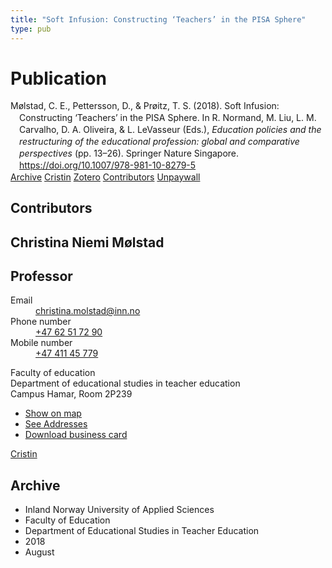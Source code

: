 ```yaml
---
title: "Soft Infusion: Constructing ‘Teachers’ in the PISA Sphere"
type: pub
---
```

<h1>Publication</h1>
<article id="csl-bib-container-WILP4NWR" class="csl-bib-container">
  <div class="csl-bib-body" style="line-height: 1.35; padding-left: 1em; text-indent:-1em;">
  <div class="csl-entry">M&#xF8;lstad, C. E., Pettersson, D., &amp; Pr&#xF8;itz, T. S. (2018). Soft Infusion: Constructing &#x2018;Teachers&#x2019; in the PISA Sphere. In R. Normand, M. Liu, L. M. Carvalho, D. A. Oliveira, &amp; L. LeVasseur (Eds.), <i>Education policies and the restructuring of the educational profession: global and comparative perspectives</i> (pp. 13&#x2013;26). Springer Nature Singapore. <a href="https://doi.org/10.1007/978-981-10-8279-5">https://doi.org/10.1007/978-981-10-8279-5</a></div>
</div>
  <div class="csl-bib-buttons">
    <a href="#taxonomy-article-WILP4NWR" class="csl-bib-button">Archive</a>
    <a href="https://app.cristin.no/results/show.jsf?id=1603836" alt="Cristin URL" class="csl-bib-button">Cristin</a>
    <a href="http://zotero.org/groups/5022929/items/WILP4NWR" alt="Zotero URL" class="csl-bib-button">Zotero</a>
    <a href="#contributors-article-WILP4NWR" class="csl-bib-button">Contributors</a>
    <a href="https://link.springer.com/content/pdf/bfm:978-981-10-8279-5/1?pdf=chapter%20toc" class="csl-bib-button">Unpaywall</a>
  </div>
  <div id="csl-bib-meta-container-WILP4NWR"></div>
</article>
<div id="csl-bib-meta-WILP4NWR" class="csl-bib-meta">
  <article id="contributors-article-WILP4NWR" class="contributors-article">
    <h1>Contributors</h1>
    <div class="personas">
<div class="vrtx-hinn-person-card">
<div class="photo">
<i class="lar la-user-circle missing-person"></i>
</div>
<div class="info">
<hgroup><h1>Christina Niemi Mølstad</h1>
<h2>Professor</h2>
</hgroup><dl>
<dt>Email</dt>
<dd>
<a href="mailto:christina.molstad@inn.no">christina.molstad@inn.no</a>
</dd>
<dt>Phone number</dt>
<dd><a href="tel:+4762517290">
+47 62 51 72 90
</a></dd>
<dt>Mobile number</dt>
<dd><a href="tel:+4741145779">
+47 411 45 779
</a></dd>
</dl>
<p>
Faculty of education<br>
Department of educational studies in teacher education<br>
Campus Hamar,
Room 2P239
</p>
<ul class="vrtx-hinn-links">
<li><a href="https://www.google.com/maps?q=60.796004,11.072099">Show on map</a></li>
<li><a href="https://www.inn.no/english/find-an-employee/christina-molstad.html#vrtx-hinn-addresses">See Addresses</a></li>
<li><a href="https://www.inn.no/english/find-an-employee/christina-molstad.html?vrtx=vcf">Download business card</a></li>
</ul>
</div>
</div>
<a href="https://app.cristin.no/persons/show.jsf?id=5325" alt="Cristin URL" class="personas-cristin">Cristin</a>
</div>
  </article>
  <article id="taxonomy-article-WILP4NWR" class="taxonomy-article">
    <h1>Archive</h1>
    <ul>
      <li>Inland Norway University of Applied Sciences</li>
      <li>Faculty of Education</li>
      <li>Department of Educational Studies in Teacher Education</li>
      <li>2018</li>
      <li>August</li>
    </ul>
  </article>
</div>
